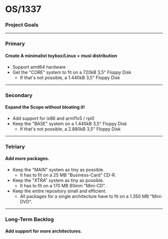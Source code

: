 # OS/1337
### Project Goals

---
### Primary
#### Create A minimalist toybox/Linux + musl distribution
- Support amd64 hardware
- Get the "CORE" system to fit on a 720kB 3,5" Floppy Disk
  - If that's not possible, a 1.440kB 3,5" Floppy Disk
---
### Secondary
#### Expand the Scope without bloating it!
- Add support for ix86 and arm11v5 / rpi0
- Keep the "BASE" system on a 1.440kB 3,5" Floppy Disk
  - If that's not possible, a 2.880kB 3,5" Floppy Disk
---
### Tetriary
#### Add more packages.
- Keep the "MAIN" system as tiny as possible.
  - It has to fit on a 25 MB "Business-Card" CD-R.
- Keep the "XTRA" system as tiny as possible.
  - It has to fit on a 170 MB 80mm "Mini-CD".
- Keep the entire repository small and efficient.
  - All packages for a single architecture have to fit on a 1.350 MB "Mini-DVD".
---
### Long-Term Backlog
#### Add support for more architectures.
